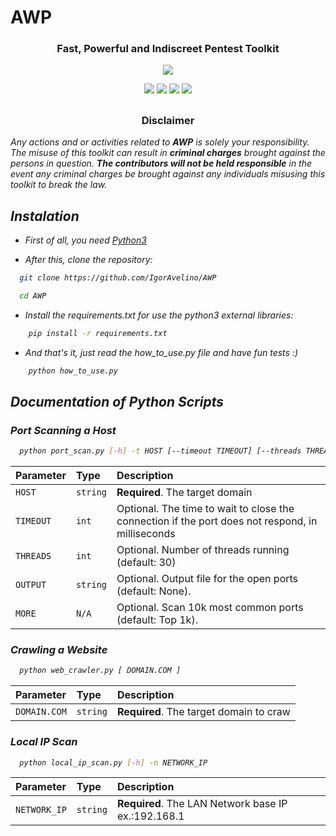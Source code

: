 
# AWP
<h3 align="center"> Fast, Powerful and Indiscreet Pentest Toolkit </h3>
<p align="center">
  <img src="https://github.com/user-attachments/assets/4fad7514-74e0-4e40-b53d-39b53889b792">
  
</p>
<p align="center">
  <img src="https://img.shields.io/badge/Author-Igor Avelino (x0S1f)-blue?style=flat-square">
  <img src="https://img.shields.io/badge/Open%20Source-Yes-darkgreen?style=flat-square">
  <img src="https://img.shields.io/badge/Maintained-Yes-purple?style=flat-square">
  <img src="https://img.shields.io/badge/Written%20In-Python-darkcyan?style=flat-square">
</p>

##
<h3><p align="center">Disclaimer</p></h3>

<i>Any actions and or activities related to <b>AWP</b> is solely your responsibility. The misuse of this toolkit can result in <b>criminal charges</b> brought against the persons in question. <b>The contributors will not be held responsible</b> in the event any criminal charges be brought against any individuals misusing this toolkit to break the law.
##


## Instalation
- First of all, you need [Python3](https://www.python.org/downloads/)

- After this, clone the repository:

```bash
  git clone https://github.com/IgorAvelino/AWP
```
```bash
  cd AWP
```

- Install the requirements.txt for use the python3 external libraries:
```bash
    pip install -r requirements.txt
```
- And that's it, just read the how_to_use.py file and have fun tests :)
```bash
    python how_to_use.py
```
## Documentation of Python Scripts

### Port Scanning a Host

```bash
  python port_scan.py [-h] -t HOST [--timeout TIMEOUT] [--threads THREADS] [-o OUTPUT] [--more]
```

| Parameter   | Type       | Description                           |
| :---------- | :--------- | :---------------------------------- |
| `HOST` | `string` | **Required**. The target domain |
| `TIMEOUT` | `int` | Optional. The time to wait to close the connection if the port does not respond, in milliseconds |
| `THREADS` | `int` | Optional. Number of threads running (default: 30) |
| `OUTPUT` | `string` | Optional. Output file for the open ports (default: None). |
| `MORE` | `N/A` | Optional. Scan 10k most common ports (default: Top 1k). |
  
  ### Crawling a Website

```bash
  python web_crawler.py [ DOMAIN.COM ]
```

| Parameter   | Type       | Description                           |
| :---------- | :--------- | :---------------------------------- |
| `DOMAIN.COM` | `string` | **Required**. The target domain to craw |

  ### Local IP Scan

```bash
  python local_ip_scan.py [-h] -n NETWORK_IP
```

| Parameter   | Type       | Description                           |
| :---------- | :--------- | :---------------------------------- |
| `NETWORK_IP` | `string` | **Required**. The LAN Network base IP ex.:192.168.1 |
